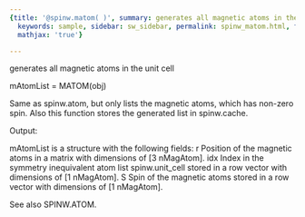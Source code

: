 ```yaml
---
{title: '@spinw.matom( )', summary: generates all magnetic atoms in the unit cell,
  keywords: sample, sidebar: sw_sidebar, permalink: spinw_matom.html, folder: '@spinw',
  mathjax: 'true'}

---
```

generates all magnetic atoms in the unit cell
 
mAtomList = MATOM(obj)
 
Same as spinw.atom, but only lists the magnetic atoms, which has non-zero
spin. Also this function stores the generated list in spinw.cache.
 
Output:
 
mAtomList is a structure with the following fields:
  r       Position of the magnetic atoms in a matrix with dimensions of 
          [3 nMagAtom].
  idx     Index in the symmetry inequivalent atom list spinw.unit_cell 
          stored in a row vector with dimensions of [1 nMagAtom].
  S       Spin of the magnetic atoms stored in a row vector with 
          dimensions of [1 nMagAtom].
 
See also SPINW.ATOM.
 
